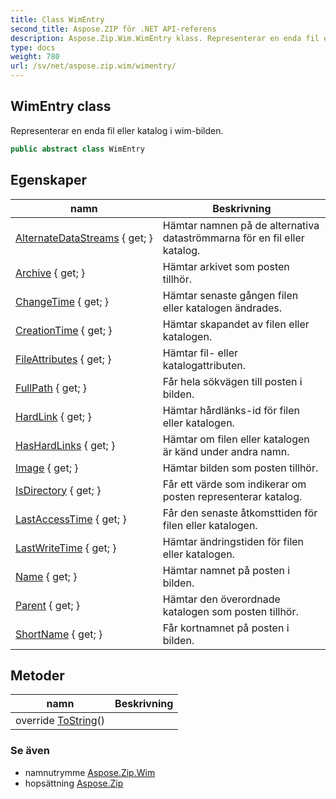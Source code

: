 ```yaml
---
title: Class WimEntry
second_title: Aspose.ZIP för .NET API-referens
description: Aspose.Zip.Wim.WimEntry klass. Representerar en enda fil eller katalog i wimbilden.
type: docs
weight: 780
url: /sv/net/aspose.zip.wim/wimentry/
---
```

## WimEntry class

Representerar en enda fil eller katalog i wim-bilden.

```csharp
public abstract class WimEntry
```

## Egenskaper

| namn | Beskrivning |
| --- | --- |
| [AlternateDataStreams](../../aspose.zip.wim/wimentry/alternatedatastreams/) { get; } | Hämtar namnen på de alternativa dataströmmarna för en fil eller katalog. |
| [Archive](../../aspose.zip.wim/wimentry/archive/) { get; } | Hämtar arkivet som posten tillhör. |
| [ChangeTime](../../aspose.zip.wim/wimentry/changetime/) { get; } | Hämtar senaste gången filen eller katalogen ändrades. |
| [CreationTime](../../aspose.zip.wim/wimentry/creationtime/) { get; } | Hämtar skapandet av filen eller katalogen. |
| [FileAttributes](../../aspose.zip.wim/wimentry/fileattributes/) { get; } | Hämtar fil- eller katalogattributen. |
| [FullPath](../../aspose.zip.wim/wimentry/fullpath/) { get; } | Får hela sökvägen till posten i bilden. |
| [HardLink](../../aspose.zip.wim/wimentry/hardlink/) { get; } | Hämtar hårdlänks-id för filen eller katalogen. |
| [HasHardLinks](../../aspose.zip.wim/wimentry/hashardlinks/) { get; } | Hämtar om filen eller katalogen är känd under andra namn. |
| [Image](../../aspose.zip.wim/wimentry/image/) { get; } | Hämtar bilden som posten tillhör. |
| [IsDirectory](../../aspose.zip.wim/wimentry/isdirectory/) { get; } | Får ett värde som indikerar om posten representerar katalog. |
| [LastAccessTime](../../aspose.zip.wim/wimentry/lastaccesstime/) { get; } | Får den senaste åtkomsttiden för filen eller katalogen. |
| [LastWriteTime](../../aspose.zip.wim/wimentry/lastwritetime/) { get; } | Hämtar ändringstiden för filen eller katalogen. |
| [Name](../../aspose.zip.wim/wimentry/name/) { get; } | Hämtar namnet på posten i bilden. |
| [Parent](../../aspose.zip.wim/wimentry/parent/) { get; } | Hämtar den överordnade katalogen som posten tillhör. |
| [ShortName](../../aspose.zip.wim/wimentry/shortname/) { get; } | Får kortnamnet på posten i bilden. |

## Metoder

| namn | Beskrivning |
| --- | --- |
| override [ToString](../../aspose.zip.wim/wimentry/tostring/)() |  |

### Se även

* namnutrymme [Aspose.Zip.Wim](../../aspose.zip.wim/)
* hopsättning [Aspose.Zip](../../)


